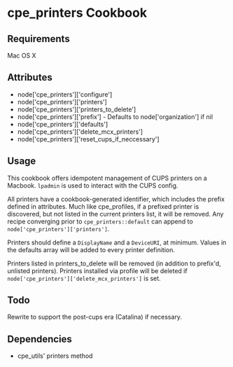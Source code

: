 cpe_printers Cookbook
==================

Requirements
------------
Mac OS X

Attributes
----------
* node['cpe_printers']['configure']
* node['cpe_printers']['printers']
* node['cpe_printers']['printers_to_delete']
* node['cpe_printers']['prefix'] - Defaults to node['organization'] if nil
* node['cpe_printers']['defaults']
* node['cpe_printers']['delete_mcx_printers']
* node['cpe_printers']['reset_cups_if_neccessary']

Usage
-----
This cookbook offers idempotent management of CUPS printers on a Macbook. `lpadmin` is used to interact with the CUPS config.

All printers have a cookbook-generated identifier, which includes the prefix defined in attributes. Much like cpe_profiles, if a prefixed printer is discovered, but not listed in the current printers list, it will be removed. Any recipe converging prior to `cpe_printers::default` can append to `node['cpe_printers']['printers']`.

Printers should define a `DisplayName` and a `DeviceURI`, at minimum. Values in the defaults array will be added to every printer definition.

Printers listed in printers_to_delete will be removed (in addition to prefix'd, unlisted printers). Printers installed via profile will be deleted if `node['cpe_printers']['delete_mcx_printers']` is set.

Todo
-----

Rewrite to support the post-cups era (Catalina) if necessary.

Dependencies
----------

- cpe_utils' printers method

